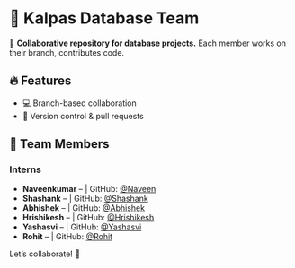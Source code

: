 
# 📂 Kalpas Database Team  

🚀 **Collaborative repository for database projects.** Each member works on their branch, contributes code.  

## 🔥 Features  
- 💻 Branch-based collaboration  
- 📝 Version control & pull requests  

##
## 👥 Team Members  
###  Interns
- **Naveenkumar** – | GitHub: [@Naveen](https://github.com/naveenkumarbaraker)
- **Shashank** – | GitHub: [@Shashank](https://github.com/shashankputhane)
- **Abhishek** – | GitHub: [@Abhishek](https://github.com/AbhishekSAngadi)
- **Hrishikesh** – | GitHub: [@Hrishikesh](https://github.com/hrishi-6887)
- **Yashasvi** – | GitHub: [@Yashasvi](https://github.com/Yashasvi)
- **Rohit** – | GitHub: [@Rohit](https://github.com/Rohit)


Let’s collaborate! 🚀
 
